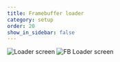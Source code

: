 ```yaml
---
title: Framebuffer loader
category: setup
order: 20
show_in_sidebar: false
---
```


![Loader screen](../assets/images/install/r26/loader.png?raw=true "Loader screen")
![FB Loader screen](../assets/images/install/fb.png?raw=true "FB Loader screen")

